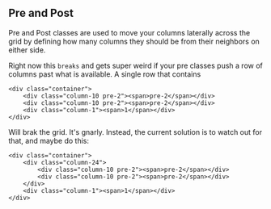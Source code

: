 ## Pre and Post
Pre and Post classes are used to move your columns laterally across the grid by defining how many columns they should be from their neighbors on either side.

Right now this `breaks` and gets super weird if your pre classes push a row of columns past what is available. A single row that contains
```
<div class="container">
	<div class="column-10 pre-2"><span>pre-2</span></div>
	<div class="column-10 pre-2"><span>pre-2</span></div>
	<div class="column-1"><span>1</span></div>
</div>
```

Will brak the grid. It's gnarly. Instead, the current solution is to watch out for that, and maybe do this:

```
<div class="container">
	<div class="column-24">
		<div class="column-10 pre-2"><span>pre-2</span></div>
		<div class="column-10 pre-2"><span>pre-2</span></div>
	</div>
	<div class="column-1"><span>1</span></div>
</div>
```